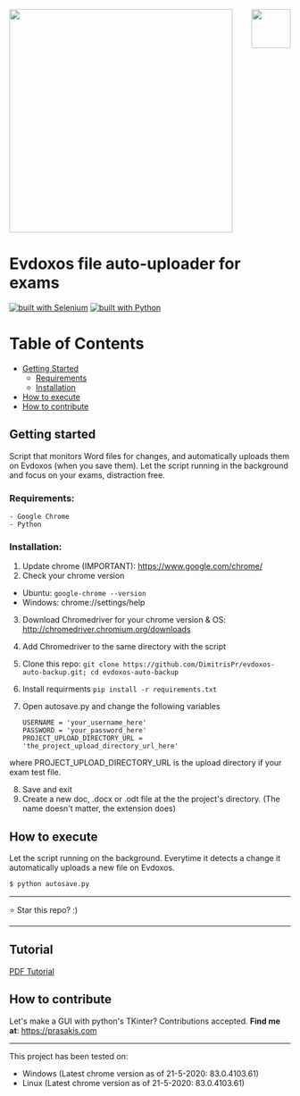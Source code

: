 <img src="https://external.fath3-4.fna.fbcdn.net/safe_image.php?d=AQCdeWE4HvICuAMi&w=540&h=282&url=https%3A%2F%2Frepository-images.githubusercontent.com%2F265819290%2Fbe577080-9c11-11ea-9356-56c0492ec86f&cfs=1&upscale=1&fallback=news_d_placeholder_publisher&_nc_hash=AQChigcTfpNnoyat" width="400">
<img src="https://upload.wikimedia.org/wikipedia/en/7/7e/UNIPI.jpg" width="70" align="right">

# Evdoxos file auto-uploader for exams

[![built with Selenium](https://img.shields.io/badge/built%20with-Selenium-yellow.svg)](https://github.com/SeleniumHQ/selenium)
[![built with Python](https://img.shields.io/badge/built%20with-Python-red.svg)](https://www.python.org/)


Table of Contents
=================

* [Getting Started](#getting-started)
  * [Requirements](#requirements)
  * [Installation](#installation)
* [How to execute](#how-to-execute)  
* [How to contribute](#how-to-contribute)  


## Getting started

Script that monitors Word files for changes, and automatically uploads them on Evdoxos (when you save them).
Let the script running in the background and focus on your exams, distraction free.

### Requirements:
    - Google Chrome
    - Python 
  
### Installation:

  1. Update chrome (IMPORTANT): https://www.google.com/chrome/ 
  2. Check your chrome version 
   - Ubuntu: `google-chrome --version`
   - Windows: chrome://settings/help
  3. Download Chromedriver for your chrome version & OS: http://chromedriver.chromium.org/downloads
  4. Add Chromedriver to the same directory with the script
  5. Clone this repo: `git clone https://github.com/DimitrisPr/evdoxos-auto-backup.git; cd evdoxos-auto-backup`
  6. Install requirments `pip install -r requirements.txt`
  7. Open autosave.py and change the following variables
    
      ```
      USERNAME = 'your_username_here'
      PASSWORD = 'your_password_here'
      PROJECT_UPLOAD_DIRECTORY_URL = 'the_project_upload_directory_url_here'
      ```
  where PROJECT_UPLOAD_DIRECTORY_URL is the upload directory if your exam test file. 
  
  8. Save and exit
  9. Create a new doc, .docx or .odt file at the the project's directory. (The name doesn't matter, the extension does)
  
## How to execute

Let the script running on the background. Everytime it detects a change it automatically uploads a new file on Evdoxos.
```bash
$ python autosave.py
```
<hr/>
⭐ Star this repo? :)
<hr/>

## Tutorial
[PDF Tutorial](https://drive.google.com/file/d/1dI16ivvDLG3pEbSZy7r4BZR6JwnyVxGf/view?usp=sharing)

## How to contribute

Let's make a GUI with python's TKinter? Contributions accepted. 
**Find me at**: https://prasakis.com

<hr/> 

This project has been tested on:
   - Windows (Latest chrome version as of 21-5-2020: 83.0.4103.61)
   - Linux (Latest chrome version as of 21-5-2020: 83.0.4103.61)

